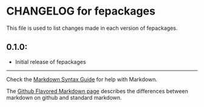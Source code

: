 # CHANGELOG for fepackages

This file is used to list changes made in each version of fepackages.

## 0.1.0:

* Initial release of fepackages

- - - 
Check the [Markdown Syntax Guide](http://daringfireball.net/projects/markdown/syntax) for help with Markdown.

The [Github Flavored Markdown page](http://github.github.com/github-flavored-markdown/) describes the differences between markdown on github and standard markdown.
